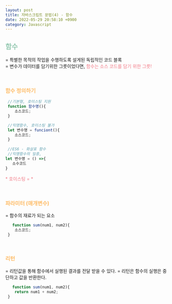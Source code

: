 ```yaml
---
layout: post
title: 자바스크립트 문법(4) - 함수
date: 2022-05-29 20:58:10 +0900
category: Javascript
---
```

 
## <span style="color:#97cab3;font-weight:bold">함수</span>

= 특별한 목적의 작업을 수행하도록 설게된 독립적인 코드 블록  
= 변수가 데이터를 담기위한 그릇이었다면, <span style="color:#f27c88;">함수는 소스 코드를 담기 위한 그릇!</span> 

<br/>

### <span style="color:#febc68;font-weight:bold">함수 정의하기</span>  
 
   ```javascript  
    //기본형, 호이스팅 지원
    function 함수명(){
       소스코드;
    }

    //익명함수, 호이스팅 불가
    let 변수명 = funciont(){
       소스코드;
    }
    
    //ES6 - 화살표 함수
    //익명함수의 일종, 
   let 변수명 = () =>{
      소수코드
   }
   ```  
   <span style="color:#f27c88;">* 호이스팅 =  * </span> 

<br/>

   ### <span style="color:#febc68;font-weight:bold">파라미터 (매개변수)</span>
  = 함수의 재료가 되는 요소
   ```javascript  
      function sum(num1, num2){
       소스코드;
    }
   ```  
   <br/>

   ### <span style="color:#febc68;font-weight:bold">리턴</span>
  = 리턴값을 통해 함수에서 실행된 결과를 전달 받을 수 있다.
  = 리턴은 함수의 실행은 중단하고 값을 반환한다.
   ```javascript  
      function sum(num1, num2){
       return num1 + num2;
    }
   ```  